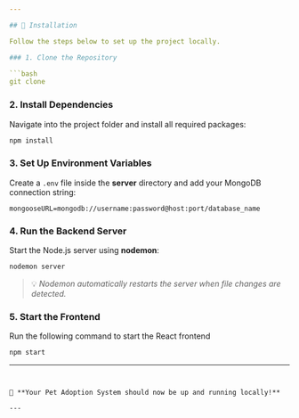 ```yaml
---

## 🐾 Installation

Follow the steps below to set up the project locally.

### 1. Clone the Repository

```bash
git clone 
```

### 2. Install Dependencies

Navigate into the project folder and install all required packages:

```bash
npm install
```

### 3. Set Up Environment Variables

Create a `.env` file inside the **server** directory and add your MongoDB connection string:

```
mongooseURL=mongodb://username:password@host:port/database_name
```

### 4. Run the Backend Server

Start the Node.js server using **nodemon**:

```bash
nodemon server
```

> 💡 *Nodemon automatically restarts the server when file changes are detected.*

### 5. Start the Frontend

Run the following command to start the React frontend

```bash
npm start
```

---
```


🚀 **Your Pet Adoption System should now be up and running locally!**

---

